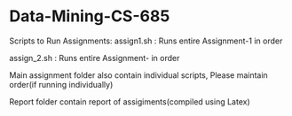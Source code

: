 # Data-Mining-CS-685

Scripts to Run Assignments:
assign1.sh : Runs entire Assignment-1 in order 

assign_2.sh : Runs entire Assignment- in order 

Main assignment folder also contain individual scripts, Please maintain order(if running individually)  

Report folder contain report of assigiments(compiled using Latex)
